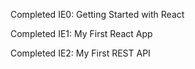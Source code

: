 Completed IE0: Getting Started with React


Completed IE1: My First React App


Completed IE2: My First REST API
